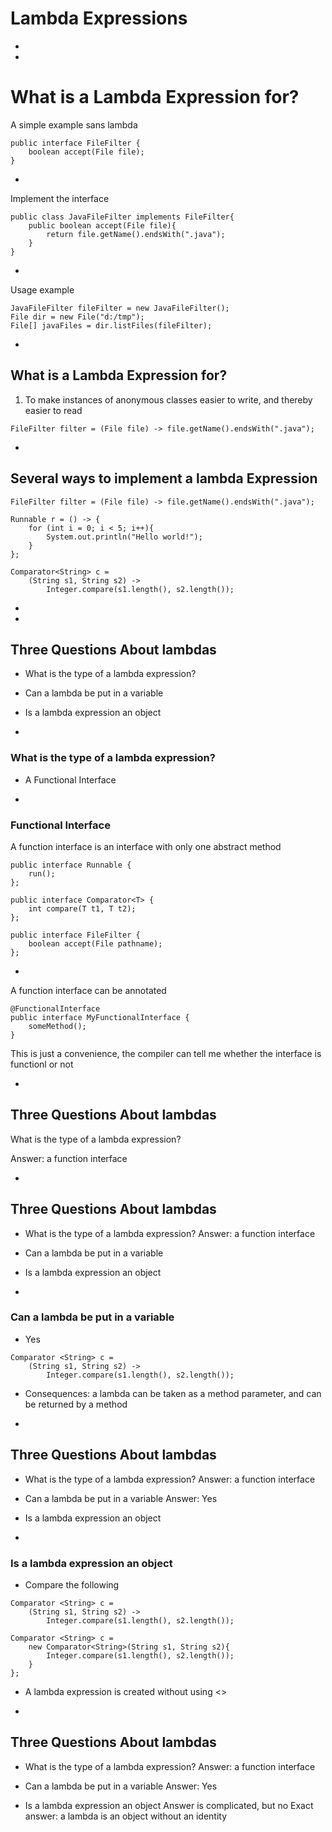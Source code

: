 # Lambda Expressions

-
-
# What is a Lambda Expression for?

A simple example sans lambda

```
public interface FileFilter {
    boolean accept(File file);
}
```

-
Implement the interface

```
public class JavaFileFilter implements FileFilter{
    public boolean accept(File file){
        return file.getName().endsWith(".java");
    }
}
```

-
Usage example

```
JavaFileFilter fileFilter = new JavaFileFilter();
File dir = new File("d:/tmp");
File[] javaFiles = dir.listFiles(fileFilter);
```

-
## What is a Lambda Expression for?

1. To make instances of anonymous classes easier to write, and thereby easier to read

```
FileFilter filter = (File file) -> file.getName().endsWith(".java");
```

-
## Several ways to implement a lambda Expression
```
FileFilter filter = (File file) -> file.getName().endsWith(".java");
```

```
Runnable r = () -> {
	for (int i = 0; i < 5; i++){
		System.out.println("Hello world!");
	}
};
```

```
Comparator<String> c =
	(String s1, String s2) ->
		Integer.compare(s1.length(), s2.length());
```

-
-
## Three Questions About lambdas

* What is the type of a lambda expression?

* Can a lambda be put in a variable

* Is a lambda expression an object

-
### What is the type of a lambda expression?
* A Functional Interface

-
### Functional Interface

A function interface is an interface with only one abstract method

```
public interface Runnable {
	run();
};
```

```
public interface Comparator<T> {
	int compare(T t1, T t2);
};
```

```
public interface FileFilter {
	boolean accept(File pathname);
};
```

-
A function interface can be annotated
```
@FunctionalInterface
public interface MyFunctionalInterface {
	someMethod();
}
```
This is just a convenience, the compiler can tell me whether the interface is functionl or not

-
## Three Questions About lambdas
What is the type of a lambda expression?

Answer: a function interface

-
## Three Questions About lambdas

* What is the type of a lambda expression?
Answer: a function interface

* Can a lambda be put in a variable

* Is a lambda expression an object

-
### Can a lambda be put in a variable
* Yes
```
Comparator <String> c =
	(String s1, String s2) ->
		Integer.compare(s1.length(), s2.length());
```
* Consequences: a lambda can be taken as a method parameter, and can be returned by a method

-
## Three Questions About lambdas

* What is the type of a lambda expression?
Answer: a function interface

* Can a lambda be put in a variable
Answer: Yes

* Is a lambda expression an object

-
### Is a lambda expression an object
* Compare the following
```
Comparator <String> c =
	(String s1, String s2) ->
		Integer.compare(s1.length(), s2.length());
```
```
Comparator <String> c =
	new Comparator<String>(String s1, String s2){
		Integer.compare(s1.length(), s2.length());
	}
};
```
* A lambda expression is created without using <<new>>

-
## Three Questions About lambdas

* What is the type of a lambda expression?
Answer: a function interface

* Can a lambda be put in a variable
Answer: Yes

* Is a lambda expression an object
Answer is complicated, but no
Exact answer: a lambda is an object without an identity
